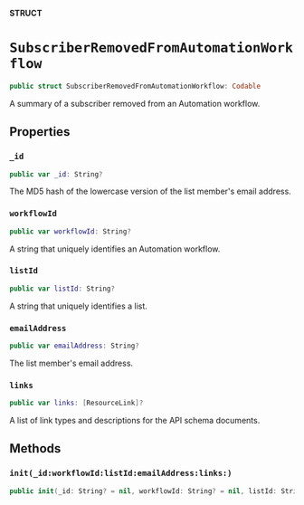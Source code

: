 **STRUCT**

# `SubscriberRemovedFromAutomationWorkflow`

```swift
public struct SubscriberRemovedFromAutomationWorkflow: Codable
```

A summary of a subscriber removed from an Automation workflow.

## Properties
### `_id`

```swift
public var _id: String?
```

The MD5 hash of the lowercase version of the list member&#x27;s email address.

### `workflowId`

```swift
public var workflowId: String?
```

A string that uniquely identifies an Automation workflow.

### `listId`

```swift
public var listId: String?
```

A string that uniquely identifies a list.

### `emailAddress`

```swift
public var emailAddress: String?
```

The list member&#x27;s email address.

### `links`

```swift
public var links: [ResourceLink]?
```

A list of link types and descriptions for the API schema documents.

## Methods
### `init(_id:workflowId:listId:emailAddress:links:)`

```swift
public init(_id: String? = nil, workflowId: String? = nil, listId: String? = nil, emailAddress: String? = nil, links: [ResourceLink]? = nil)
```
